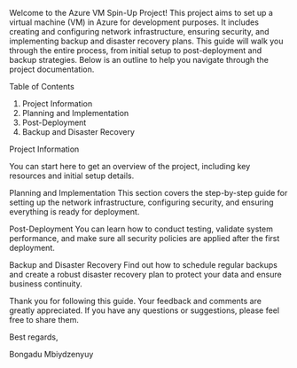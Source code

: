Welcome to the Azure VM Spin-Up Project! This project aims to set up a virtual machine (VM) in Azure for development purposes. It includes creating and configuring network infrastructure, ensuring security, and implementing backup and disaster recovery plans. This guide will walk you through the entire process, from initial setup to post-deployment and backup strategies. Below is an outline to help you navigate through the project documentation.

 Table of Contents
1. Project Information
2. Planning and Implementation
3. Post-Deployment
4. Backup and Disaster Recovery

 Project Information
 
You can start here to get an overview of the project, including key resources and initial setup details.

 Planning and Implementation
This section covers the step-by-step guide for setting up the network infrastructure, configuring security, and ensuring everything is ready for deployment.

 Post-Deployment
You can learn how to conduct testing, validate system performance, and make sure all security policies are applied after the first deployment.

 Backup and Disaster Recovery
Find out how to schedule regular backups and create a robust disaster recovery plan to protect your data and ensure business continuity.


Thank you for following this guide. Your feedback and comments are greatly appreciated. If you have any questions or suggestions, please feel free to share them.

Best regards,

Bongadu Mbiydzenyuy
